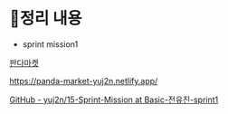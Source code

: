 # 📝정리 내용

- sprint mission1

[판다마켓](https://panda-market-yuj2n.netlify.app/)

https://panda-market-yuj2n.netlify.app/

[GitHub - yuj2n/15-Sprint-Mission at Basic-전유진-sprint1](https://github.com/yuj2n/15-Sprint-Mission/tree/Basic-%EC%A0%84%EC%9C%A0%EC%A7%84-sprint1)